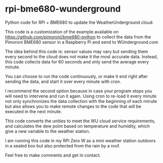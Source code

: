 # rpi-bme680-wunderground
Python code for RPi + BME680 to update the WeatherUnderground cloud.

This code is a customization of the example available on https://github.com/pimoroni/bme680-python to collect the data from the Pimoroni BME680 sensor in a Raspberry Pi and send to WUnderground.com

The idea behind this code is: sensor values may vary but sending them every second to the cloud does not make it the most accurate data. Instead, this code collects data for 60 seconds and only send the average every minute.

You can choose to run the code continuously, or make it end right after sending the data, and start it over every minute with cron.

I recommend the second option because in case your program stops you will need to intervene and run it again. Using cron to re-load it every minute not only synchronizes the data collection with the beginning of each minute but also allows you to make remote changes to the code that will be executed in the next minute. 

This code converts the unities to meet the WU cloud service requirements, and calculates the dew point based on temperature and humidity, which give a new variable to the weather station.

I am running this code in my RPi Zero W as a mini weather station outdoors in a sealed box but also protected from the rain by a roof.

Feel free to make comments and get in contact.
